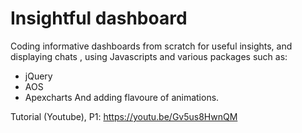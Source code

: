 # Insightful dashboard

Coding informative dashboards from scratch for useful insights, and displaying chats , using Javascripts and various packages such as: 
* jQuery 
* AOS
* Apexcharts
And adding flavoure of animations.

Tutorial (Youtube),
P1: https://youtu.be/Gv5us8HwnQM
